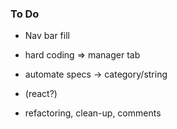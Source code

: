 ### To Do

- Nav bar fill
- hard coding => manager tab
- automate specs -> category/string
- (react?)

- refactoring, clean-up, comments